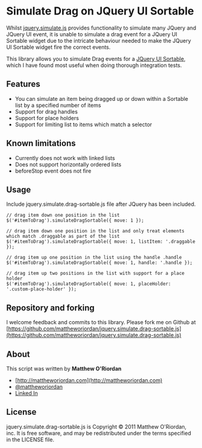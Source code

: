 Simulate Drag on JQuery UI Sortable
================================

Whilst [jquery.simulate.js](https://github.com/eduardolundgren/jquery-simulate) provides functionality
to simulate many JQuery and JQuery UI event, it is unable to simulate a drag event for a JQuery UI Sortable
widget due to the intricate behaviour needed to make the JQuery UI Sortable widget fire the correct events.

This library allows you to simulate Drag events for a [JQuery UI Sortable](http://jqueryui.com/demos/sortable/), which I have found
most useful when doing thorough integration tests.

Features
---
 - You can simulate an item being dragged up or down within a Sortable list by a specified number of items
 - Support for drag handles
 - Support for place holders
 - Support for limiting list to items which match a selector

Known limitations
---
 - Currently does not work with linked lists
 - Does not support horizontally ordered lists
 - beforeStop event does not fire

Usage
-----

Include jquery.simulate.drag-sortable.js file after JQuery has been included.

    // drag item down one position in the list
    $('#itemToDrag').simulateDragSortable({ move: 1 });

    // drag item down one position in the list and only treat elements which match .draggable as part of the list
    $('#itemToDrag').simulateDragSortable({ move: 1, listItem: '.draggable });

    // drag item up one position in the list using the handle .handle
    $('#itemToDrag').simulateDragSortable({ move: 1, handle: '.handle });

    // drag item up two positions in the list with support for a place holder
    $('#itemToDrag').simulateDragSortable({ move: 1, placeHolder: '.custom-place-holder' });

Repository and forking
-----

I welcome feedback and commits to this library.  Please fork me on Github at  [https://github.com/mattheworiordan/jquery.simulate.drag-sortable.js](https://github.com/mattheworiordan/jquery.simulate.drag-sortable.js)

About
-----

This script was written by **Matthew O'Riordan**

 - [http://mattheworiordan.com](http://mattheworiordan.com)
 - [@mattheworiordan](http://twitter.com/#!/mattheworiordan)
 - [Linked In](http://www.linkedin.com/in/lemon)

License
-------

jquery.simulate.drag-sortable.js is Copyright © 2011 Matthew O'Riordan, inc. It is free software, and may be redistributed under the terms specified in the LICENSE file.